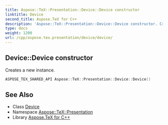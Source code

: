 ```yaml
---
title: Aspose::TeX::Presentation::Device::Device constructor
linktitle: Device
second_title: Aspose.TeX for C++
description: 'Aspose::TeX::Presentation::Device::Device constructor. Creates a new instance in C++.'
type: docs
weight: 1200
url: /cpp/aspose.tex.presentation/device/device/
---
```

## Device::Device constructor


Creates a new instance.

```cpp
ASPOSE_TEX_SHARED_API Aspose::TeX::Presentation::Device::Device()
```

## See Also

* Class [Device](../)
* Namespace [Aspose::TeX::Presentation](../../)
* Library [Aspose.TeX for C++](../../../)
